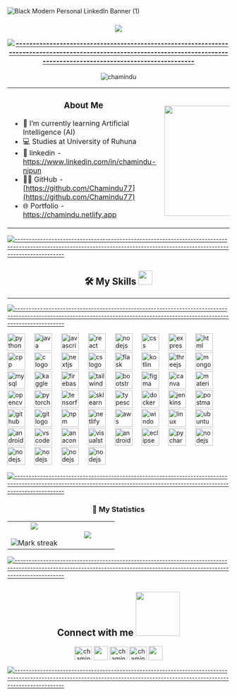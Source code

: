 <table align="center" width=700></table>


![Black Modern Personal LinkedIn Banner (1)](https://github.com/Chamindu77/Chamindu77/assets/117502200/4ecb0113-d539-4420-b372-eba5fc16c8de)



<h3 align="center"><img src="https://readme-typing-svg.herokuapp.com?lines=Thank+You+for+taking+the+time+to+view+my+GitHub+Profile...&center=true&width=700&height=45">



[![-----------------------------------------------------------------------------------------------------------------------------------------------------------------------------](
https://raw.githubusercontent.com/andreasbm/readme/master/assets/lines/aqua.png)](https://github.com/BaseMax?tab=repositories)

</h3> <p align="center"> <img src="https://komarev.com/ghpvc/?username=chamindu77&label=Profile%20views&color=0e75b6&style=flat" alt="chamindu" /> </p>



<table align="center">
<tr border="none">
<td  hegth="100%" align="left">
<h3 align="center"> About Me </h3>
  
- 🌱 I’m currently learning Artificial Intelligence (AI)
- 💻 Studies at University of Ruhuna
- 📌 linkedin - https://www.linkedin.com/in/chamindu-nipun
- 👨‍💻 GitHub - [https://github.com/Chamindu77](https://github.com/Chamindu77)
- 🌐 Portfolio - https://chamindu.netlify.app
</td>
<td hegth="100%" align="left">

<picture> <img align="right" src="https://github.com/7oSkaaa/7oSkaaa/blob/main/Images/Right_Side.gif?raw=true" width = 250px></picture>

  </td>
</tr>
</table>



[![-----------------------------------------------------------------------------------------------------------------------------------------------------------------------------](
https://raw.githubusercontent.com/andreasbm/readme/master/assets/lines/aqua.png)](https://github.com/BaseMax?tab=repositories)

<h2 align="center"> 🛠️ My Skills <img src = "https://media2.giphy.com/media/QssGEmpkyEOhBCb7e1/giphy.gif?cid=ecf05e47a0n3gi1bfqntqmob8g9aid1oyj2wr3ds3mg700bl&rid=giphy.gif" width = 32px> </h2>

---


[![-----------------------------------------------------------------------------------------------------------------------------------------------------------------------------](
https://raw.githubusercontent.com/andreasbm/readme/master/assets/lines/aqua.png)](https://github.com/BaseMax?tab=repositories)




<div align="left">
 
<img src="https://skillicons.dev/icons?i=py" height="40" alt="python logo"  />
  <img width="13" />
<img src="https://skillicons.dev/icons?i=java" height="40" alt="java logo"  />
  <img width="13" />
<img src="https://skillicons.dev/icons?i=js" height="40" alt="javascript logo"  />
  <img width="13" />
<img src="https://skillicons.dev/icons?i=react" height="40" alt="react logo"  />
  <img width="13" />
<img src="https://skillicons.dev/icons?i=nodejs" height="40" alt="nodejs logo"  />
  <img width="13" />
<img src="https://skillicons.dev/icons?i=css" height="40" alt="css logo"  />
  <img width="13" />
<img src="https://skillicons.dev/icons?i=express" height="40" alt="express logo"  />
  <img width="13" />
<img src="https://skillicons.dev/icons?i=html" height="40" alt="html logo"  />
  <img width="13" />
<img src="https://skillicons.dev/icons?i=cpp" height="40" alt="cpp logo"  />
  <img width="13" />
<img src="https://skillicons.dev/icons?i=c" height="40" alt="c logo"  />
  <img width="13" />
<img src="https://skillicons.dev/icons?i=nextjs" height="40" alt="nextjs logo"  />
  <img width="13" />
<img src="https://skillicons.dev/icons?i=cs" height="40" alt="cs logo"  />
  <img width="13" />
<img src="https://skillicons.dev/icons?i=flask" height="40" alt="flask logo"  />
  <img width="13" />
<img src="https://skillicons.dev/icons?i=kotlin" height="40" alt="kotlin logo"  />
  <img width="13" />
<img src="https://skillicons.dev/icons?i=threejs" height="40" alt="threejs logo"  />
  <img width="13" />
<img src="https://skillicons.dev/icons?i=mongodb" height="40" alt="mongodb logo"  />
  <img width="13" />
<img src="https://skillicons.dev/icons?i=mysql" height="40" alt="mysql logo"  />
  <img width="13" />
<img src="https://cdn.simpleicons.org/kaggle" height="40" alt="kaggle logo"  />
  <img width="13" />
<img src="https://skillicons.dev/icons?i=firebase" height="40" alt="firebase logo"  />
  <img width="13" />
<img src="https://skillicons.dev/icons?i=tailwind" height="40" alt="tailwind logo"  />
  <img width="13" />
<img src="https://cdn.simpleicons.org/bootstrap/7952B3" height="40" alt="bootstrap logo"  />
  <img width="13" />
<img src="https://skillicons.dev/icons?i=figma" height="40" alt="figma logo"  />
  <img width="13" />
<img src="https://cdn.simpleicons.org/canva" height="40" alt="canva logo"  />
  <img width="13" />
<img src="https://skillicons.dev/icons?i=materialui" height="40" alt="material ui logo"  />
  <img width="13" />
<img src="https://skillicons.dev/icons?i=opencv" height="40" alt="opencv logo"  />
  <img width="13" />
<img src="https://skillicons.dev/icons?i=pytorch" height="40" alt="pytorch logo"  />
  <img width="13" />
<img src="https://skillicons.dev/icons?i=tensorflow" height="40" alt="tensorflow logo"  />
  <img width="13" />
<img src="https://skillicons.dev/icons?i=sklearn" height="40" alt="sklearn logo"  />
  <img width="13" />
<img src="https://seaborn.pydata.org/_images/logo-mark-lightbg.svg" height="40" alt="typescript logo"  />
  <img width="13" />
<img src="https://skillicons.dev/icons?i=docker" height="40" alt="docker logo"  />
  <img width="13" />
<img src="https://skillicons.dev/icons?i=jenkins" height="40" alt="jenkins logo"  />
  <img width="13" />
<img src="https://skillicons.dev/icons?i=postman" height="40" alt="postman logo"  />
  <img width="13" />
<img src="https://skillicons.dev/icons?i=github" height="40" alt="github logo"  />
  <img width="13" />
<img src="https://skillicons.dev/icons?i=git" height="40" alt="git logo"  />
  <img width="13" />
<img src="https://skillicons.dev/icons?i=npm" height="40" alt="npm logo"  />
  <img width="13" />
<img src="https://skillicons.dev/icons?i=netlify" height="40" alt="netlify logo"  />
  <img width="13" />
<img src="https://skillicons.dev/icons?i=aws" height="40" alt="aws logo"  />
  <img width="13" />
<img src="https://skillicons.dev/icons?i=windows" height="40" alt="windows logo"  />
  <img width="13" />
<img src="https://skillicons.dev/icons?i=linux" height="40" alt="linux logo"  />
  <img width="13" />
<img src="https://skillicons.dev/icons?i=ubuntu" height="40" alt="ubuntu logo"  />
  <img width="13" />
<img src="https://user-images.githubusercontent.com/25181517/117269608-b7dcfb80-ae58-11eb-8e66-6cc8753553f0.png" height="40" alt="android logo"  />
  <img width="13" />
<img src="https://skillicons.dev/icons?i=vscode" height="40" alt="vscode logo"  />
  <img width="13" />
<img src="https://skillicons.dev/icons?i=anaconda" height="40" alt="anaconda logo"  />
  <img width="13" />
<img src="https://skillicons.dev/icons?i=visualstudio" height="40" alt="visualstudio logo"  />
  <img width="13" />
<img src="https://skillicons.dev/icons?i=androidstudio" height="40" alt="androidstudio logo"  />
  <img width="13" />
<img src="https://skillicons.dev/icons?i=eclipse" height="40" alt="eclipse logo"  />
  <img width="13" />
<img src="https://skillicons.dev/icons?i=pycharm" height="40" alt="pycharm logo"  />
  <img width="13" />
<img src="https://user-images.githubusercontent.com/25181517/183914128-3fc88b4a-4ac1-40e6-9443-9a30182379b7.png" height="40" alt="nodejs logo"  />  
  <img width="13" />
<img src="https://user-images.githubusercontent.com/25181517/192107854-765620d7-f909-4953-a6da-36e1ef69eea6.png" height="40" alt="nodejs logo"  />
  <img width="13" />
<img src="https://user-images.githubusercontent.com/25181517/183912952-83784e94-629d-4c34-a961-ae2ae795b662.png" height="40" alt="nodejs logo"  />
  <img width="13" />
<img src="https://user-images.githubusercontent.com/25181517/183868728-b2e11072-00a5-47e2-8a4e-4ebbb2b8c554.png"  height="40" alt="nodejs logo"  />
  <img width="13" />
<img src="https://user-images.githubusercontent.com/25181517/192106593-610ee31c-995e-4f24-b8e1-0f18eead6fae.png"  height="40" alt="nodejs logo"  />
  <img width="13" />


 

[![-----------------------------------------------------------------------------------------------------------------------------------------------------------------------------](
https://raw.githubusercontent.com/andreasbm/readme/master/assets/lines/aqua.png)](https://github.com/BaseMax?tab=repositories)


<h3 align="center"> 🚀 My Statistics </h3>
<p align="center">
<table align="center">
<tr border="none">
<td width="50%" align="center">
  
  <img  align="center"  src="https://github-readme-stats.vercel.app/api?username=chamindu77&theme=dark&show_icons=true&count_private=true" />
  <br></br>
  <img  title="🔥 Get streak stats for your profile at git.io/streak-stats" alt="Mark streak" src="https://github-readme-streak-stats.herokuapp.com/?user=chamindu77&theme=dark&hide_border=false" /> 
</td>
<td width="50%" align="center">

  <img  align="center"  src="https://github-readme-stats.anuraghazra1.vercel.app/api/top-langs/?username=chamindu77&theme=dark&hide_border=false&no-bg=true&no-frame=true&langs_count=10"/>
  
  </td>
</tr>
</table>

[![-----------------------------------------------------------------------------------------------------------------------------------------------------------------------------](
https://raw.githubusercontent.com/andreasbm/readme/master/assets/lines/aqua.png)](https://github.com/BaseMax?tab=repositories)



<h2 align="center"> Connect with me <img src='https://raw.githubusercontent.com/ShahriarShafin/ShahriarShafin/main/Assets/handshake.gif' width="100px"> </h2>
<p align="center">
<a href="https://linkedin.com/in/chamindu nipun" target="blank"><img align="center" src="https://raw.githubusercontent.com/rahuldkjain/github-profile-readme-generator/master/src/images/icons/Social/linked-in-alt.svg" alt="chamindu nipun" height="30" width="40" /></a>
<a href = 'https://github.com/Chamindu77'> <img width = '32px' align= 'center' src="https://raw.githubusercontent.com/rahulbanerjee26/githubAboutMeGenerator/main/icons/github.svg"/></a>
<a href="https://fb.com/chamindu munasinghe" target="blank"><img align="center" src="https://raw.githubusercontent.com/rahuldkjain/github-profile-readme-generator/master/src/images/icons/Social/facebook.svg" alt="chamindu munasinghe" height="30" width="40" /></a>
<a href="https://chamindu.netlify.app" target="blank"><img align="center" src="https://png.pngtree.com/png-vector/20221225/ourmid/pngtree-c-icon-metal-design-png-image_6536367.png" alt="chamindu nipun" height="30" width="40" /></a>
<a href = 'https://www.twitter.com/CN_Munasinghe'> <img width = '32px' align= 'center' src="https://raw.githubusercontent.com/rahulbanerjee26/githubAboutMeGenerator/main/icons/twitter.svg"/></a> 
</p>


[![-----------------------------------------------------------------------------------------------------------------------------------------------------------------------------](
https://raw.githubusercontent.com/andreasbm/readme/master/assets/lines/aqua.png)](https://github.com/BaseMax?tab=repositories)






